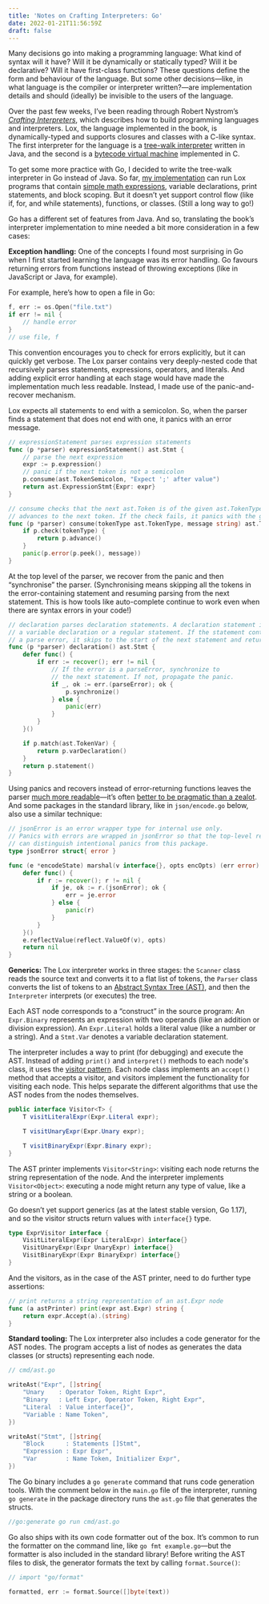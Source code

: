 ```yaml
---
title: 'Notes on Crafting Interpreters: Go'
date: 2022-01-21T11:56:59Z
draft: false
---
```


Many decisions go into making a programming language: What kind of syntax will it have? Will it be dynamically or statically typed? Will it be declarative? Will it have first-class functions? These questions define the form and behaviour of the language. But some other decisions—like, in what language is the compiler or interpreter written?—are implementation details and should (ideally) be invisible to the users of the language.

Over the past few weeks, I’ve been reading through Robert Nystrom’s [_Crafting Interpreters_](https://craftinginterpreters.com/), which describes how to build programming languages and interpreters. Lox, the language implemented in the book, is dynamically-typed and supports closures and classes with a C-like syntax. The first interpreter for the language is a [tree-walk interpreter](<https://en.wikipedia.org/wiki/Interpreter_(computing)#Abstract_syntax_tree_interpreters>) written in Java, and the second is a [bytecode virtual machine](<https://en.wikipedia.org/wiki/Interpreter_(computing)#Bytecode_interpreters>) implemented in C.

To get some more practice with Go, I decided to write the tree-walk interpreter in Go instead of Java. So far, [my implementation](https://github.com/chidiwilliams/glox) can run Lox programs that contain [simple math expressions](https://chidiwilliams.com/post/evaluator/), variable declarations, print statements, and block scoping. But it doesn’t yet support control flow (like if, for, and while statements), functions, or classes. (Still a long way to go!)

Go has a different set of features from Java. And so, translating the book’s interpreter implementation to mine needed a bit more consideration in a few cases:

**Exception handling:** One of the concepts I found most surprising in Go when I first started learning the language was its error handling. Go favours returning errors from functions instead of throwing exceptions (like in JavaScript or Java, for example).

For example, here’s how to open a file in Go:

```go
f, err := os.Open("file.txt")
if err != nil {
	// handle error
}
// use file, f
```

This convention encourages you to check for errors explicitly, but it can quickly get verbose. The Lox parser contains very deeply-nested code that recursively parses statements, expressions, operators, and literals. And adding explicit error handling at each stage would have made the implementation much less readable. Instead, I made use of the panic-and-recover mechanism.

Lox expects all statements to end with a semicolon. So, when the parser finds a statement that does not end with one, it panics with an error message.

```go
// expressionStatement parses expression statements
func (p *parser) expressionStatement() ast.Stmt {
	// parse the next expression
	expr := p.expression()
	// panic if the next token is not a semicolon
	p.consume(ast.TokenSemicolon, "Expect ';' after value")
	return ast.ExpressionStmt{Expr: expr}
}

// consume checks that the next ast.Token is of the given ast.TokenType and then
// advances to the next token. If the check fails, it panics with the given message.
func (p *parser) consume(tokenType ast.TokenType, message string) ast.Token {
	if p.check(tokenType) {
		return p.advance()
	}
	panic(p.error(p.peek(), message))
}
```

At the top level of the parser, we recover from the panic and then “synchronise” the parser. (Synchronising means skipping all the tokens in the error-containing statement and resuming parsing from the next statement. This is how tools like auto-complete continue to work even when there are syntax errors in your code!)

```go
// declaration parses declaration statements. A declaration statement is
// a variable declaration or a regular statement. If the statement contains
// a parse error, it skips to the start of the next statement and returns nil.
func (p *parser) declaration() ast.Stmt {
	defer func() {
		if err := recover(); err != nil {
			// If the error is a parseError, synchronize to
			// the next statement. If not, propagate the panic.
			if _, ok := err.(parseError); ok {
				p.synchronize()
			} else {
				panic(err)
			}
		}
	}()

	if p.match(ast.TokenVar) {
		return p.varDeclaration()
	}
	return p.statement()
}
```

Using panics and recovers instead of error-returning functions leaves the parser [much more readable](https://github.com/chidiwilliams/glox/compare/13e698fc2fec217afec7309e8fcde17dc5a1d683...0f43a66ec97e72e0278ab7792ff43a1ee20eda9d#diff-83eb8e32639d01cf443d6d8bde24c1c8be78766090d8c5f8586c36250cfedca6)—it’s often [better to be pragmatic than a zealot](https://eli.thegreenplace.net/2018/on-the-uses-and-misuses-of-panics-in-go/). And some packages in the standard library, like in `json/encode.go` below, also use a similar technique:

```go
// jsonError is an error wrapper type for internal use only.
// Panics with errors are wrapped in jsonError so that the top-level recover
// can distinguish intentional panics from this package.
type jsonError struct{ error }

func (e *encodeState) marshal(v interface{}, opts encOpts) (err error) {
	defer func() {
		if r := recover(); r != nil {
			if je, ok := r.(jsonError); ok {
				err = je.error
			} else {
				panic(r)
			}
		}
	}()
	e.reflectValue(reflect.ValueOf(v), opts)
	return nil
}
```

**Generics:** The Lox interpreter works in three stages: the `Scanner` class reads the source text and converts it to a flat list of tokens, the `Parser` class converts the list of tokens to an [Abstract Syntax Tree (AST)](https://en.wikipedia.org/wiki/Abstract_syntax_tree), and then the `Interpreter` interprets (or executes) the tree.

Each AST node corresponds to a “construct” in the source program: An `Expr.Binary` represents an expression with two operands (like an addition or division expression). An `Expr.Literal` holds a literal value (like a number or a string). And a `Stmt.Var` denotes a variable declaration statement.

The interpreter includes a way to print (for debugging) and execute the AST. Instead of adding `print()` and `interpret()` methods to each node's class, it uses the [visitor pattern](https://en.wikipedia.org/wiki/Visitor_pattern). Each node class implements an `accept()` method that accepts a visitor, and visitors implement the functionality for visiting each node. This helps separate the different algorithms that use the AST nodes from the nodes themselves.

```java
public interface Visitor<T> {
    T visitLiteralExpr(Expr.Literal expr);

    T visitUnaryExpr(Expr.Unary expr);

    T visitBinaryExpr(Expr.Binary expr);
}
```

The AST printer implements `Visitor<String>`: visiting each node returns the string representation of the node. And the interpreter implements `Visitor<Object>`: executing a node might return any type of value, like a string or a boolean.

Go doesn’t yet support generics (as at the latest stable version, Go 1.17), and so the visitor structs return values with `interface{}` type.

```go
type ExprVisitor interface {
	VisitLiteralExpr(Expr LiteralExpr) interface{}
	VisitUnaryExpr(Expr UnaryExpr) interface{}
	VisitBinaryExpr(Expr BinaryExpr) interface{}
}
```

And the visitors, as in the case of the AST printer, need to do further type assertions:

```go
// print returns a string representation of an ast.Expr node
func (a astPrinter) print(expr ast.Expr) string {
	return expr.Accept(a).(string)
}
```

**Standard tooling:** The Lox interpreter also includes a code generator for the AST nodes. The program accepts a list of nodes as generates the data classes (or structs) representing each node.

```go
// cmd/ast.go

writeAst("Expr", []string{
	"Unary    : Operator Token, Right Expr",
	"Binary   : Left Expr, Operator Token, Right Expr",
	"Literal  : Value interface{}",
	"Variable : Name Token",
})

writeAst("Stmt", []string{
	"Block      : Statements []Stmt",
	"Expression : Expr Expr",
	"Var        : Name Token, Initializer Expr",
})
```

The Go binary includes a `go generate` command that runs code generation tools. With the comment below in the `main.go` file of the interpreter, running `go generate` in the package directory runs the `ast.go` file that generates the structs.

```go
//go:generate go run cmd/ast.go
```

Go also ships with its own code formatter out of the box. It’s common to run the formatter on the command line, like `go fmt example.go`—but the formatter is also included in the standard library! Before writing the AST files to disk, the generator formats the text by calling `format.Source()`:

```go
// import "go/format"

formatted, err := format.Source([]byte(text))
```
